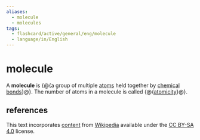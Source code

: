 ```yaml
---
aliases:
  - molecule
  - molecules
tags:
  - flashcard/active/general/eng/molecule
  - language/in/English
---
```


# molecule

A __molecule__ is {@{a group of multiple [atoms](atom.md) held together by [chemical bonds](chemical%20bond.md)}@}. The number of atoms in a molecule is called {@{[atomicity](atomicity.md)}@}. <!--SR:!2028-11-03,1471,290!2025-09-14,685,330-->

## references

This text incorporates [content](https://en.wikipedia.org/wiki/molecule) from [Wikipedia](Wikipedia.md) available under the [CC BY-SA 4.0](https://creativecommons.org/licenses/by-sa/4.0/) license.
